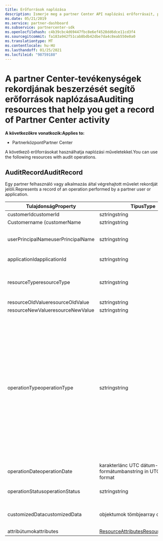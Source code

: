 ```yaml
---
title: Erőforrások naplózása
description: Ismerje meg a partner Center API naplózási erőforrásait, például a AuditRecord, amelyekkel a partner Center-tevékenységek rekordját kérheti le.
ms.date: 05/21/2019
ms.service: partner-dashboard
ms.subservice: partnercenter-sdk
ms.openlocfilehash: c4b39cbc4d69447fbc8e6ef4528dd6dce11cd3f4
ms.sourcegitcommit: fa183a942f51cab8bdb42dbe7da4c8eab550e0a0
ms.translationtype: MT
ms.contentlocale: hu-HU
ms.lasthandoff: 01/25/2021
ms.locfileid: "98759188"
---
```

# <a name="auditing-resources-that-help-you-get-a-record-of-partner-center-activity"></a><span data-ttu-id="31769-103">A partner Center-tevékenységek rekordjának beszerzését segítő erőforrások naplózása</span><span class="sxs-lookup"><span data-stu-id="31769-103">Auditing resources that help you get a record of Partner Center activity</span></span>

<span data-ttu-id="31769-104">**A következőkre vonatkozik:**</span><span class="sxs-lookup"><span data-stu-id="31769-104">**Applies to:**</span></span>

- <span data-ttu-id="31769-105">Partnerközpont</span><span class="sxs-lookup"><span data-stu-id="31769-105">Partner Center</span></span>

<span data-ttu-id="31769-106">A következő erőforrásokat használhatja naplózási műveletekkel.</span><span class="sxs-lookup"><span data-stu-id="31769-106">You can use the following resources with audit operations.</span></span>

## <a name="auditrecord"></a><span data-ttu-id="31769-107">AuditRecord</span><span class="sxs-lookup"><span data-stu-id="31769-107">AuditRecord</span></span>

<span data-ttu-id="31769-108">Egy partner felhasználó vagy alkalmazás által végrehajtott művelet rekordját jelöli.</span><span class="sxs-lookup"><span data-stu-id="31769-108">Represents a record of an operation performed by a partner user or application.</span></span>

| <span data-ttu-id="31769-109">Tulajdonság</span><span class="sxs-lookup"><span data-stu-id="31769-109">Property</span></span> | <span data-ttu-id="31769-110">Típus</span><span class="sxs-lookup"><span data-stu-id="31769-110">Type</span></span> | <span data-ttu-id="31769-111">Leírás</span><span class="sxs-lookup"><span data-stu-id="31769-111">Description</span></span> |
| --- | --- | ---|
| <span data-ttu-id="31769-112">customerId</span><span class="sxs-lookup"><span data-stu-id="31769-112">customerId</span></span> | <span data-ttu-id="31769-113">sztring</span><span class="sxs-lookup"><span data-stu-id="31769-113">string</span></span> | <span data-ttu-id="31769-114">Egy GUID-formázott karakterlánc, amely azonosítja az ügyfelet.</span><span class="sxs-lookup"><span data-stu-id="31769-114">A GUID-formatted string that identifies the customer.</span></span> |
| <span data-ttu-id="31769-115">Customername (</span><span class="sxs-lookup"><span data-stu-id="31769-115">customerName</span></span> | <span data-ttu-id="31769-116">sztring</span><span class="sxs-lookup"><span data-stu-id="31769-116">string</span></span> | <span data-ttu-id="31769-117">Az ügyfél neve.</span><span class="sxs-lookup"><span data-stu-id="31769-117">The customer name.</span></span> |
| <span data-ttu-id="31769-118">userPrincipalName</span><span class="sxs-lookup"><span data-stu-id="31769-118">userPrincipalName</span></span> | <span data-ttu-id="31769-119">sztring</span><span class="sxs-lookup"><span data-stu-id="31769-119">string</span></span> | <span data-ttu-id="31769-120">Az egyszerű felhasználónév vagy a felhasználói azonosító.</span><span class="sxs-lookup"><span data-stu-id="31769-120">The user principal name or user identifier.</span></span> <span data-ttu-id="31769-121">Ez a tulajdonság általában egy, az Internet szabványos RFC 822-es verzióján alapuló e-mail-cím formátumú felhasználó internetes stílusú bejelentkezési neve.</span><span class="sxs-lookup"><span data-stu-id="31769-121">Typically, this property is an Internet-style login name for a user in an email address format based on Internet standard RFC 822.</span></span> |
| <span data-ttu-id="31769-122">applicationId</span><span class="sxs-lookup"><span data-stu-id="31769-122">applicationId</span></span> | <span data-ttu-id="31769-123">sztring</span><span class="sxs-lookup"><span data-stu-id="31769-123">string</span></span> | <span data-ttu-id="31769-124">Egy karakterlánc, amely a műveletet végrehajtó alkalmazást azonosítja.</span><span class="sxs-lookup"><span data-stu-id="31769-124">A string that identifies the application that performed the operation.</span></span> |
| <span data-ttu-id="31769-125">resourceType</span><span class="sxs-lookup"><span data-stu-id="31769-125">resourceType</span></span> | <span data-ttu-id="31769-126">sztring</span><span class="sxs-lookup"><span data-stu-id="31769-126">string</span></span> | <span data-ttu-id="31769-127">A művelet által végrehajtott erőforrás típusa.</span><span class="sxs-lookup"><span data-stu-id="31769-127">The type of resource acted upon by the operation.</span></span> <span data-ttu-id="31769-128">Lehetséges értékek:,,,,,,,, `customer` `customer_user` ,,,, `order` `subscription` `license` `third_party_add_on` `mpn_association` `transfer` `application` `application_credential` `partner_user` `partner_relationship` `partner_customer_dap` .</span><span class="sxs-lookup"><span data-stu-id="31769-128">Possible values: `customer`, `customer_user`, `order`, `subscription`, `license`, `third_party_add_on`, `mpn_association`, `transfer`, `application`, `application_credential`, `partner_user`, `partner_relationship`, `partner_customer_dap`.</span></span> |
| <span data-ttu-id="31769-129">resourceOldValue</span><span class="sxs-lookup"><span data-stu-id="31769-129">resourceOldValue</span></span> | <span data-ttu-id="31769-130">sztring</span><span class="sxs-lookup"><span data-stu-id="31769-130">string</span></span> | <span data-ttu-id="31769-131">Az erőforrás régi értéke.</span><span class="sxs-lookup"><span data-stu-id="31769-131">The old value of the resource.</span></span> |
| <span data-ttu-id="31769-132">resourceNewValue</span><span class="sxs-lookup"><span data-stu-id="31769-132">resourceNewValue</span></span> | <span data-ttu-id="31769-133">sztring</span><span class="sxs-lookup"><span data-stu-id="31769-133">string</span></span> | <span data-ttu-id="31769-134">Az erőforrás új értéke.</span><span class="sxs-lookup"><span data-stu-id="31769-134">The new value of the resource.</span></span> |
| <span data-ttu-id="31769-135">operationType</span><span class="sxs-lookup"><span data-stu-id="31769-135">operationType</span></span> | <span data-ttu-id="31769-136">sztring</span><span class="sxs-lookup"><span data-stu-id="31769-136">string</span></span> | <span data-ttu-id="31769-137">A végrehajtott művelet típusa.</span><span class="sxs-lookup"><span data-stu-id="31769-137">The type of operation performed.</span></span> <span data-ttu-id="31769-138">Lehetséges értékek:,,,,,,,, `update_customer_qualification` `update_subscription` `upgrade_subscription` `convert_trial_subscription` `add_customer` `update_customer_billing_profile` `update_customer_partner_contract_company_name` `update_customer_spending_budget` `delete_customer` (homokozó-integrációs fiókok csak), `remove_partner_customer_relationship` `create_order` `update_order` `create_customer_user` `delete_customer_user` `update_customer_user` `update_customer_user_licenses` `reset_customer_user_password` `update_customer_user_principal_name` `restore_customer_user` `create_mpn_association` `update_mpn_association` `update_sfb_customer_user_licenses` `update_transfer` `create_partner_relationship` `register_application` `unregister_application` `add_application_credential` `remove_application_credential` `create_partner_user` `update_partner_user` `create_self_serve_policy` `update_self_serve_policy` `create_self_serve_policy` `delete_self_serve_policy` `remove_partner_relationship` `delete_tip_customer` `create_related_referral` `update_related_referral` `create_referral` `update_referral` `get_software_key` `get_software_download_link` `increase_spending_limit` `ready_invoice` `create_agreement` `extend_relationship` `create_transfer` `dap_admin_relationship_approved` `dap_admin_relationship_terminated` ,,,,,,,,,,,,,,,,,,,,,,,,,,,,,,,,,,,,,,,,,,,,,,,,,,,,,,</span><span class="sxs-lookup"><span data-stu-id="31769-138">Possible values: `update_customer_qualification`, `update_subscription`, `upgrade_subscription`, `convert_trial_subscription`, `add_customer`, `update_customer_billing_profile`, `update_customer_partner_contract_company_name`, `update_customer_spending_budget`, `delete_customer` (sandbox integration accounts only), `remove_partner_customer_relationship`, `create_order`, `update_order`, `create_customer_user`, `delete_customer_user`, `update_customer_user`, `update_customer_user_licenses`, `reset_customer_user_password`, `update_customer_user_principal_name`, `restore_customer_user`, `create_mpn_association`, `update_mpn_association`, `update_sfb_customer_user_licenses`, `update_transfer`, `create_partner_relationship`, `register_application`, `unregister_application`, `add_application_credential`, `remove_application_credential`, `create_partner_user`, `update_partner_user`, `create_self_serve_policy`, `update_self_serve_policy`, `create_self_serve_policy`, `delete_self_serve_policy`,`remove_partner_relationship`,`delete_tip_customer`,`create_related_referral`,`update_related_referral`, `create_referral`, `update_referral`, `get_software_key`, `get_software_download_link`, `increase_spending_limit`, `ready_invoice`, `create_agreement`, `extend_relationship`, `create_transfer`, `dap_admin_relationship_approved`, `dap_admin_relationship_terminated`.</span></span> |
| <span data-ttu-id="31769-139">operationDate</span><span class="sxs-lookup"><span data-stu-id="31769-139">operationDate</span></span> | <span data-ttu-id="31769-140">karakterlánc UTC dátum-idő formátumban</span><span class="sxs-lookup"><span data-stu-id="31769-140">string in UTC date-time format</span></span> | <span data-ttu-id="31769-141">A művelet végrehajtásának dátuma és időpontja.</span><span class="sxs-lookup"><span data-stu-id="31769-141">The date and time when the operation was performed.</span></span> |
| <span data-ttu-id="31769-142">operationStatus</span><span class="sxs-lookup"><span data-stu-id="31769-142">operationStatus</span></span> | <span data-ttu-id="31769-143">sztring</span><span class="sxs-lookup"><span data-stu-id="31769-143">string</span></span> | <span data-ttu-id="31769-144">Az auditált művelet állapota.</span><span class="sxs-lookup"><span data-stu-id="31769-144">The status of the operation being audited.</span></span> <span data-ttu-id="31769-145">Lehetséges értékek: `succeeded` , `failed` , vagy `progress` , ami azt jelenti, hogy a művelet még folyamatban van.</span><span class="sxs-lookup"><span data-stu-id="31769-145">Possible values: `succeeded`, `failed`, or `progress`, which means the operation is still in progress.</span></span> |
| <span data-ttu-id="31769-146">customizedData</span><span class="sxs-lookup"><span data-stu-id="31769-146">customizedData</span></span>  | <span data-ttu-id="31769-147">objektumok tömbje</span><span class="sxs-lookup"><span data-stu-id="31769-147">array of objects</span></span> | <span data-ttu-id="31769-148">További információ.</span><span class="sxs-lookup"><span data-stu-id="31769-148">Additional information.</span></span> <span data-ttu-id="31769-149">Minden objektum két JSON kulcs-érték párokat tartalmaz: az első `key` és egy karakterlánc-érték, a második `value` és egy karakterlánc-érték.</span><span class="sxs-lookup"><span data-stu-id="31769-149">Each object contains two JSON key-value pairs: the first is `key` and a string value, the second is `value` and a string value.</span></span> <span data-ttu-id="31769-150">A tömbben lévő objektumok száma a végrehajtott művelet típusától függ.</span><span class="sxs-lookup"><span data-stu-id="31769-150">The number of objects in the array depends on the type of operation that was performed.</span></span> |
| <span data-ttu-id="31769-151">attribútumok</span><span class="sxs-lookup"><span data-stu-id="31769-151">attributes</span></span> | [<span data-ttu-id="31769-152">ResourceAttributes</span><span class="sxs-lookup"><span data-stu-id="31769-152">ResourceAttributes</span></span>](utility-resources.md#resourceattributes) | <span data-ttu-id="31769-153">A metaadatok attribútumai.</span><span class="sxs-lookup"><span data-stu-id="31769-153">The metadata attributes.</span></span> |
